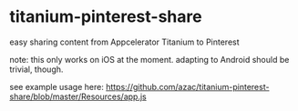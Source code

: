 titanium-pinterest-share
========================

easy sharing content from Appcelerator Titanium to Pinterest 

note: this only works on iOS at the moment. adapting to Android should be trivial, though.

see example usage here: https://github.com/azac/titanium-pinterest-share/blob/master/Resources/app.js